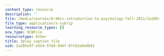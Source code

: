 ```yaml
---
content_type: resource
description: ''
file: /media/courses/9-00sc-introduction-to-psychology-fall-2011/2a205e9fa5545fd4946f67cb2e6e0b61_SFPPw6sDHEI.vtt
file_type: application/x-subrip
learning_resource_types: []
ocw_type: OCWFile
resourcetype: Other
title: 3play caption file
uid: 2a205e9f-a554-5fd4-946f-67cb2e6e0b61
---
```

